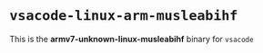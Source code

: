 # `vsacode-linux-arm-musleabihf`

This is the **armv7-unknown-linux-musleabihf** binary for `vsacode`
